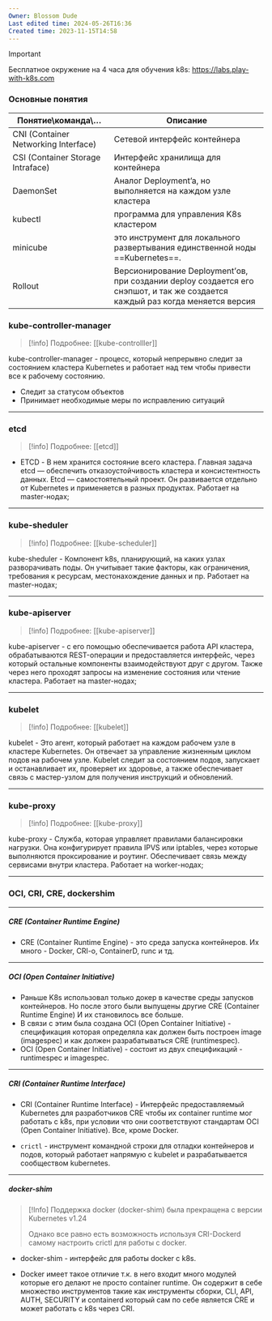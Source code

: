 ```yaml
---
Owner: Blossom Dude
Last edited time: 2024-05-26T16:36
Created time: 2023-11-15T14:58
---
```

> [!important]  
> Бесплатное окружение на 4 часа для обучения k8s: https://labs.play-with-k8s.com  
  

### Основные понятия

| Понятие\команда\…                    | Описание                                                                                                                                          |
| ------------------------------------ | ------------------------------------------------------------------------------------------------------------------------------------------------- |
| CNI (Container Networking Interface) | Сетевой интерфейс контейнера                                                                                                                      |
| CSI (Container Storage Intraface)    | Интерфейс хранилища для контейнера                                                                                                                |
| DaemonSet                            | Аналог Deployment’a, но выполняется на каждом узле кластера                                                                                       |
| kubectl                              | программа для управления K8s кластером                                                                                                            |
| minicube                             | это инструмент для локального развертывания единственной ноды ==Kubernetes==.                                                                     |
| Rollout                              | Версионирование Deployment’ов, при создании deploy создается его снэпшот, и так же создается каждый раз когда меняется версия                     |

### kube-controller-manager
>[!info]
>Подробнее: [[kube-controlller]]


kube-controller-manager - процесс, который непрерывно следит за состоянием кластера Kubernetes и работает над тем чтобы привести все к рабочему состоянию. 
- Следит за статусом объектов
- Принимает необходимые меры по исправлению ситуаций

---
### etcd
>[!info]
>Подробнее: [[etcd]]

- ETCD - В нем хранится состояние всего кластера. Главная задача etcd — обеспечить отказоустойчивость кластера и консистентность данных. Etcd — самостоятельный проект. Он развивается отдельно от Kubernetes и применяется в разных продуктах. Работает на master-нодах;

---
### kube-sheduler

>[!info]
>Подробнее: [[kube-scheduler]]

kube-sheduler - Компонент k8s, планирующий, на каких узлах разворачивать поды. Он учитывает такие факторы, как ограничения, требования к ресурсам, местонахождение данных и пр. Работает на master-нодах;

---
### kube-apiserver

>[!info]
>Подробнее: [[kube-apiserver]]

kube-apiserver - с его помощью обеспечивается работа API кластера, обрабатываются REST-операции и предоставляется интерфейс, через который остальные компоненты взаимодействуют друг с другом. Также через него проходят запросы на изменение состояния или чтение кластера. Работает на master-нодах;

---
### kubelet

>[!info]
>Подробнее: [[kubelet]]

kubelet - Это агент, который работает на каждом рабочем узле в кластере Kubernetes. Он отвечает за управление жизненным циклом подов на рабочем узле. Kubelet следит за состоянием подов, запускает и останавливает их, проверяет их здоровье, а также обеспечивает связь с мастер-узлом для получения инструкций и обновлений.

---
### kube-proxy

>[!info]
>Подробнее: [[kube-proxy]]

kube-proxy - Служба, которая управляет правилами балансировки нагрузки. Она конфигурирует правила IPVS или iptables, через которые выполняются проксирование и роутинг. Обеспечивает связь между сервисами внутри кластера. Работает на worker-нодах;

---

### OCI, CRI, CRE, dockershim
---
##### CRE (Container Runtime Engine)

- CRE (Container Runtime Engine) - это среда запуска контейнеров. Их много - Docker, CRI-o, ContainerD, runc и тд.

----
##### OCI (Open Container Initiative)

- Раньше K8s использовал только докер в качестве среды запусков контейнеров. Но после этого были выпущены другие CRE (Container Runtime Engine) И их становилось все больше.  
- В связи с этим была создана OCI (Open Container Initiative) - спецификация которая определяла как должен быть построен image (imagespec) и как должен разрабатываться CRE (runtimespec).
- OCI (Open Container Initiative) -  состоит из двух спецификаций - runtimespec и imagespec.

---
##### CRI (Container Runtime Interface)

- CRI (Container Runtime Interface) - Интерфейс предоставляемый Kubernetes для разработчиков CRE чтобы их container runtime мог работать с k8s, при условии что они соответствуют стандартам OCI (Open Container Initiative). Все, кроме Docker.

- `crictl` - инструмент командной строки для отладки контейнеров и подов, который работает напрямую с kubelet и разрабатывается сообществом kubernetes.

---
##### docker-shim

> [!Info] 
> Поддержка docker (docker-shim) была прекращена с версии Kubernetes v1.24
> 
> Однако все равно есть возможность используя CRI-Dockerd самому настроить crictl для работы с docker.
> 

- docker-shim - интерфейс для работы docker с k8s.

- Docker имеет такое отличие т.к. в него входит много модулей которые его делают не просто container runtime.  Он содержит в себе множество инструментов такие как инструменты сборки, CLI, API, AUTH, SECURITY и containerd который сам по себе является CRE и может работать с k8s через CRI.



